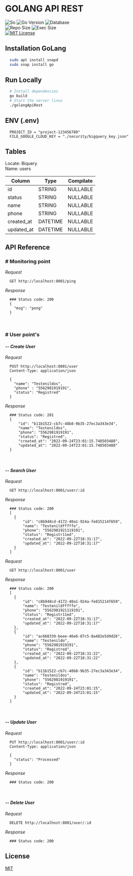
# GOLANG API REST

![So](https://img.shields.io/badge/S.O.-Linux-informational.svg)
![Go Version](https://img.shields.io/badge/Go-v.1.18-informational.svg)
![Database](https://img.shields.io/badge/Database-BigQuery-informational.svg)
<br>
![Repo Size](https://img.shields.io/badge/Repo_size-xxx_MB-informational.svg)
![Exec Size](https://img.shields.io/badge/Exec_size-xxx_MB-informational.svg)
<br>
[![MIT License](https://img.shields.io/badge/License-MIT-brightgreen.svg)](https://choosealicense.com/licenses/mit/)

## Installation GoLang
```bash
  sudo apt install snapd
  sudo snap install go
```

## Run Locally
```bash
  # Install dependencies
  go build
  # Start the server linux
  ./golangApiRest
```

## ENV (.env)
```
  PROJECT_ID = "project-123456789"
  FILE_GOOGLE_CLOUD_KEY = "./security/bigquery_key.json"
```

## Tables
Locate: Biquery <br>
Name: users
<br>

| Column     | Type     | Compilate |
|------------|----------|-----------|
| id         | STRING   | NULLABLE  |
| status     | STRING   | NULLABLE  |
| name       | STRING   | NULLABLE  |
| phone      | STRING   | NULLABLE  |
| created_at | DATETIME | NULLABLE  |
| updated_at | DATETIME | NULLABLE  |

## API Reference

### # Monitoring point
*Request*
```http request
  GET http://localhost:8001/ping
```
*Response*
```http
  ### Status code: 200
  {
    "msg": "pong"
  }
```
<br>

### # User point's
#### -- *Create User*
*Request*
```http
  POST http://localhost:8001/user
  Content-Type: application/json

  {
    "name": "Testenildos",
    "phone" : "5562981919191",
    "status": "Registred"
  }
```
*Response*
```http
  ### Status code: 201
  {
      "id": "b11b1522-cb7c-48b8-9b35-27ec3a343e34",
      "name": "Testenildos",
      "phone": "5562981919191",
      "status": "Registred",
      "created_at": "2022-09-24T23:01:15.748503488",
      "updated_at": "2022-09-24T23:01:15.748503488"
  }
```
<br>

#### -- *Search User*
*Request*
```http
  GET http://localhost:8001/user/:id
```
*Response*
```http
  ### Status code: 200
  [
    {
        "id": "c8b948cd-4172-40a1-924a-fe815214f659",
        "name": "Testenildfffffo",
        "phone": "5562981921119191",
        "status": "Registr11ed",
        "created_at": "2022-09-22T18:31:17",
        "updated_at": "2022-09-22T18:31:17"
    }
  ]
```
*Request*
```http
  GET http://localhost:8001/user
```
*Response*
```http
  ### Status code: 200
  [
    {
        "id": "c8b948cd-4172-40a1-924a-fe815214f659",
        "name": "Testenildfffffo",
        "phone": "5562981921119191",
        "status": "Registr11ed",
        "created_at": "2022-09-22T18:31:17",
        "updated_at": "2022-09-22T18:31:17"
    },
    {
        "id": "ac668339-beee-46e6-87c5-8a482e5d9d26",
        "name": "Testenildo",
        "phone": "5562981919191",
        "status": "Registred",
        "created_at": "2022-09-22T18:31:22",
        "updated_at": "2022-09-22T18:31:22"
    },
    {
        "id": "b11b1522-cb7c-48b8-9b35-27ec3a343e34",
        "name": "Testenildos",
        "phone": "5562981919191",
        "status": "Registred",
        "created_at": "2022-09-24T23:01:15",
        "updated_at": "2022-09-24T23:01:15"
    }
  ]
```
<br>

#### -- *Update User*
*Request*
```http 
  PUT http://localhost:8001/user/:id
  Content-Type: application/json
  
  {
    "status": "Processed"
  }
```
*Response*
```http
  ### Status code: 200
```
<br>

#### -- *Delete User*
*Request*
```http request
  DELETE http://localhost:8001/user/:id
```
*Response*

```http
  ### Status code: 200
```

## License

[MIT](https://choosealicense.com/licenses/mit/)
